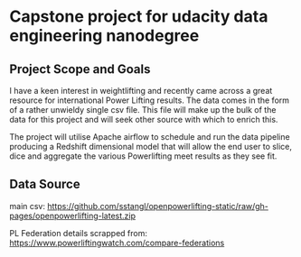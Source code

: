 # Capstone project for udacity data engineering nanodegree

## Project Scope and Goals
I have a keen interest in weightlifting and recently came across a great resource for international Power Lifting results. The data comes in the form of a rather unwieldy single csv file. This file will make up the bulk of the data for this project and will seek other source with which to enrich this.

The project will utilise Apache airflow to schedule and run the data pipeline producing a Redshift dimensional model that will allow the end user to slice, dice and aggregate the various Powerlifting meet results as they see fit.

## Data Source

main csv: https://github.com/sstangl/openpowerlifting-static/raw/gh-pages/openpowerlifting-latest.zip

PL Federation details scrapped from: https://www.powerliftingwatch.com/compare-federations

